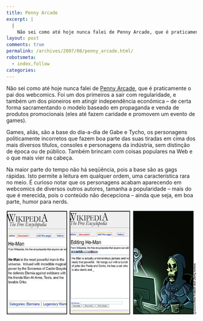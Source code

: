 ```yaml
---
title: Penny Arcade
excerpt: |
  |
    Não sei como até hoje nunca falei de Penny Arcade, que é praticamente o pai dos webcomics. Foi um dos primeiros a sair com regularidade, e também um dos pioneiros em atingir independência econômica - de certa forma sacramentando o...
layout: post
comments: true
permalink: /archives/2007/08/penny_arcade.html/
robotsmeta:
  - index,follow
categories:
---
```

Não sei como até hoje nunca falei de [Penny Arcade][1], que é praticamente o pai dos webcomics. Foi um dos primeiros a sair com regularidade, e também um dos pioneiros em atingir independência econômica &#8211; de certa forma sacramentando o modelo baseado em propaganda e venda de produtos promocionais (eles até fazem caridade e promovem um evento de games).

Games, aliás, são a base do dia-a-dia de Gabe e Tycho, os personagens politicamente incorretos que fazem boa parte das suas tiradas em cima dos mais diversos títulos, consoles e personagens da indústria, sem distinção de época ou de público. Também brincam com coisas populares na Web e o que mais vier na cabeça.

Na maior parte do tempo não há seqüência, pois a base são as gags rápidas. Isto permite a leitura em qualquer ordem, uma característica rara no meio. É curioso notar que os personagens acabam aparecendo em webcomics de diversos outros autores, tamanha a popularidade &#8211; mais do que é merecida, pois o conteúdo não decepciona &#8211; ainda que seja, em boa parte, humor para nerds.

<div align="center">
  <img title="Penny Arcade mostrando a enciclopédia que *qualquer um* pode editar" src="/archives/img/pennyarcade.jpg" width="600" height="277" />
</div>

 [1]: http://www.penny-arcade.com
